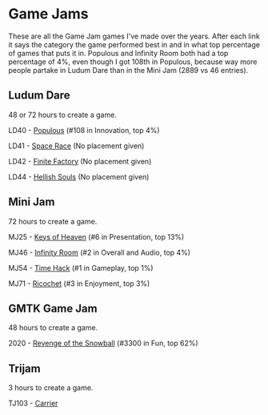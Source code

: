 # Game Jams

These are all the Game Jam games I've made over the years. After each link it says the category the game performed best in and in what top percentage of games that puts it in. Populous and Infinity Room both had a top percentage of 4%, even though I got 108th in Populous, because way more people partake in Ludum Dare than in the Mini Jam (2889 vs 46 entries).

## Ludum Dare

48 or 72 hours to create a game.

LD40 - [Populous](https://ldjam.com/events/ludum-dare/40/populous) (#108 in Innovation, top 4%)

LD41 - [Space Race](https://ldjam.com/events/ludum-dare/41/space-race) (No placement given)

LD42 - [Finite Factory](https://ldjam.com/events/ludum-dare/42/finite-factory) (No placement given)

LD44 - [Hellish Souls](https://ldjam.com/events/ludum-dare/44/hellish-souls) (No placement given)

## Mini Jam

72 hours to create a game.

MJ25 - [Keys of Heaven](https://itch.io/jam/mini-jam-25-spirits/rate/402346) (#6 in Presentation, top 13%)

MJ46 - [Infinity Room](https://itch.io/jam/mini-jam-46-justice/rate/556291) (#2 in Overall and Audio, top 4%)

MJ54 - [Time Hack](https://itch.io/jam/mini-jam-54-memories/rate/646720) (#1 in Gameplay, top 1%)

MJ71 - [Ricochet](https://itch.io/jam/mini-jam-71-puzzles/rate/880127) (#3 in Enjoyment, top 3%)

## GMTK Game Jam

48 hours to create a game.

2020 - [Revenge of the Snowball](https://itch.io/jam/gmtk-2020/rate/697509) (#3300 in Fun, top 62%)

## Trijam

3 hours to create a game.

TJ103 - [Carrier](https://itch.io/jam/trijam-103/rate/885551)
